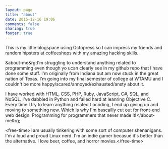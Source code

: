 ```yaml
---
layout: page
title: "about"
date: 2015-12-16 19:06
comments: false
sharing: true
footer: true
---
```


This is my little blogspace using Octopress so I can impress my friends and random hipsters at coffeeshops with my amazing hacking skills.

&amp;about-me&rg;I'm struggling to understand anything related to programming even though yo ucan clearly see in my github repo that I have done some stuff. I'm originally from Indiana but am now stuck in the great nation of Texas. I'm going into my final semester of college at WTAMU and I couldn't be more happy/scared/annoyed/exhausted/ansty about it. 

I have worked with HTML, CSS, PHP, Ruby, JavaScript, C#, SQL, and NoSQL. I've dabbled in Python and failed hard at leanring Objective C. Every time I try to learn anything related t ocoding, I end up giving up and moving to something new. Which is why I'm bascailly cut out for front-end web design. Programming for programmers that never made it!&lt;/about-me&rg;

&lt;free-time&gt;I am usually tinkering with some sort of computer shenanigans. I'm a loud and proud Linux nerd. I'm an indie gamer becasue it's better than the alternative. I love beer, coffee, and horror movies.&lt;/free-time&gt;